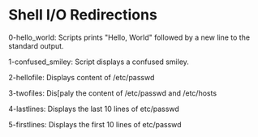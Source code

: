 # Shell I/O Redirections
0-hello_world: Scripts prints "Hello, World" followed by a new line to the standard output.

1-confused_smiley: Script displays a confused smiley.

2-hellofile: Displays content of /etc/passwd

3-twofiles: Dis[paly the content of /etc/passwd and /etc/hosts

4-lastlines: Displays the last 10 lines of etc/passwd

5-firstlines: Displays the first 10 lines of etc/passwd


